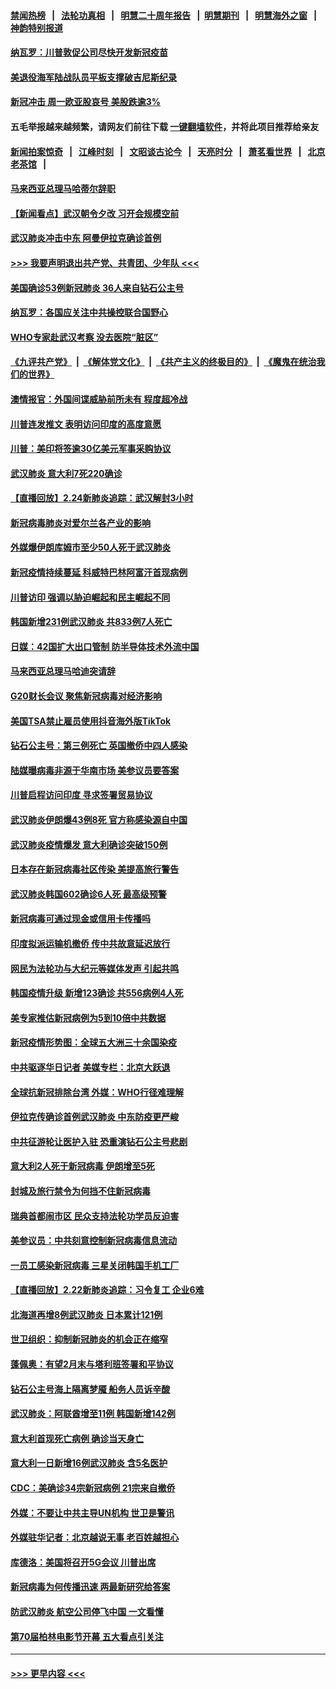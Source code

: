#### [禁闻热榜](热点新闻.md?=0)  &nbsp;&nbsp;|&nbsp;&nbsp; [法轮功真相](https://github.com/gfw-breaker/truth/blob/master/README.md?=0) &nbsp;&nbsp;|&nbsp;&nbsp; [明慧二十周年报告](https://github.com/gfw-breaker/mh-reports/blob/master/README.md?=0) &nbsp;&nbsp;|&nbsp;&nbsp;[明慧期刊](https://github.com/gfw-breaker/mh-qikan) &nbsp;&nbsp;|&nbsp;&nbsp; [明慧海外之窗](https://github.com/gfw-breaker/mh-news/blob/master/README.md?=0) &nbsp;&nbsp;|&nbsp;&nbsp; [神韵特别报道](https://github.com/gfw-breaker/mh-news/blob/master/shenyun.md?=0)
#### [纳瓦罗：川普敦促公司尽快开发新冠疫苗](../pages/nsc418/n11893211.md?t=02250802) 
#### [美退役海军陆战队员平板支撑破吉尼斯纪录](../pages/nsc418/n11893022.md?t=02250802) 
#### [新冠冲击 周一欧亚股哀号 美股跌逾3%](../pages/nsc418/n11892648.md?t=02250802) 
#### 五毛举报越来越频繁，请网友们前往下载 [一键翻墙软件](https://github.com/gfw-breaker/ssr-accounts)，并将此项目推荐给亲友
#### [新闻拍案惊奇](https://github.com/gfw-breaker/banned-news/blob/master/pages/link4.md) &nbsp;&nbsp;|&nbsp;&nbsp; [江峰时刻](https://github.com/gfw-breaker/banned-news/blob/master/pages/link4.md) &nbsp;&nbsp;|&nbsp;&nbsp; [文昭谈古论今](https://github.com/gfw-breaker/banned-news/blob/master/pages/link4.md) &nbsp;&nbsp;|&nbsp;&nbsp; [天亮时分](https://github.com/gfw-breaker/banned-news/blob/master/pages/link4.md) &nbsp;&nbsp;|&nbsp;&nbsp; [萧茗看世界](https://github.com/gfw-breaker/banned-news/blob/master/pages/link4.md) &nbsp;&nbsp;|&nbsp;&nbsp; [北京老茶馆](https://github.com/gfw-breaker/banned-news/blob/master/pages/link4.md) &nbsp;&nbsp;|&nbsp;&nbsp; 
#### [马来西亚总理马哈蒂尔辞职](../pages/nsc418/n11892792.md?t=02250802) 
#### [【新闻看点】武汉朝令夕改 习开会规模空前](../pages/nsc418/n11892858.md?t=02250802) 
#### [武汉肺炎冲击中东 阿曼伊拉克确诊首例](../pages/nsc418/n11892871.md?t=02250802) 
#### [>>> 我要声明退出共产党、共青团、少年队 <<<](https://github.com/begood0513/goodnews/blob/master/quit/letter.md) 
#### [美国确诊53例新冠肺炎 36人来自钻石公主号](../pages/nsc418/n11892877.md?t=02250802) 
#### [纳瓦罗：各国应关注中共操控联合国野心](../pages/nsc418/n11892856.md?t=02250802) 
#### [WHO专家赴武汉考察 没去医院“脏区”](../pages/nsc418/n11892736.md?t=02250802) 
#### [《九评共产党》](https://github.com/begood0513/9ping.md/blob/master/README.md) &nbsp;|&nbsp; [《解体党文化》](../../../../jtdwh.md/blob/master/README.md)  &nbsp;|&nbsp; [《共产主义的终极目的》](../../../../gczydzjmd.md/blob/master/README.md) &nbsp;|&nbsp; [《魔鬼在统治我们的世界》](../../../../mgztzwmdsj.md/blob/master/README.md) 
#### [澳情报官：外国间谍威胁前所未有 程度超冷战](../pages/nsc418/n11892672.md?t=02250802) 
#### [川普连发推文 表明访问印度的高度意愿](../pages/nsc418/n11891927.md?t=02250802) 
#### [川普：美印将签逾30亿美元军事采购协议](../pages/nsc418/n11892494.md?t=02250802) 
#### [武汉肺炎 意大利7死220确诊](../pages/nsc418/n11892166.md?t=02250802) 
#### [【直播回放】2.24新肺炎追踪：武汉解封3小时](../pages/nsc418/n11892242.md?t=02250802) 
#### [新冠病毒肺炎对爱尔兰各产业的影响](../pages/nsc418/n11892328.md?t=02250802) 
#### [外媒爆伊朗库姆市至少50人死于武汉肺炎](../pages/nsc418/n11891996.md?t=02250802) 
#### [新冠疫情持续蔓延 科威特巴林阿富汗首现病例](../pages/nsc418/n11892052.md?t=02250802) 
#### [川普访印 强调以胁迫崛起和民主崛起不同](../pages/nsc418/n11891855.md?t=02250802) 
#### [韩国新增231例武汉肺炎 共833例7人死亡](../pages/nsc418/n11891919.md?t=02250802) 
#### [日媒：42国扩大出口管制 防半导体技术外流中国](../pages/nsc418/n11891730.md?t=02250802) 
#### [马来西亚总理马哈迪突请辞](../pages/nsc418/n11891521.md?t=02250802) 
#### [G20财长会议 聚焦新冠病毒对经济影响](../pages/nsc418/n11890400.md?t=02250802) 
#### [美国TSA禁止雇员使用抖音海外版TikTok](../pages/nsc418/n11890500.md?t=02250802) 
#### [钻石公主号：第三例死亡 英国撤侨中四人感染](../pages/nsc418/n11890293.md?t=02250802) 
#### [陆媒曝病毒非源于华南市场 美参议员要答案](../pages/nsc418/n11890306.md?t=02250802) 
#### [川普启程访问印度 寻求签署贸易协议](../pages/nsc418/n11890275.md?t=02250802) 
#### [武汉肺炎伊朗爆43例8死 官方称感染源自中国](../pages/nsc418/n11890128.md?t=02250802) 
#### [武汉肺炎疫情爆发 意大利确诊突破150例](../pages/nsc418/n11889926.md?t=02250802) 
#### [日本存在新冠病毒社区传染 美提高旅行警告](../pages/nsc418/n11889917.md?t=02250802) 
#### [武汉肺炎韩国602确诊6人死 最高级预警](../pages/nsc418/n11889715.md?t=02250802) 
#### [新冠病毒可通过现金或信用卡传播吗](../pages/nsc418/n11886629.md?t=02250802) 
#### [印度拟派运输机撤侨 传中共故意延迟放行](../pages/nsc418/n11889362.md?t=02250802) 
#### [网民为法轮功与大纪元等媒体发声 引起共鸣](../pages/nsc418/n11889143.md?t=02250802) 
#### [韩国疫情升级 新增123确诊 共556病例4人死](../pages/nsc418/n11888882.md?t=02250802) 
#### [美专家推估新冠病例为5到10倍中共数据](../pages/nsc418/n11884404.md?t=02250802) 
#### [新冠疫情形势图：全球五大洲三十余国染疫](../pages/nsc418/n11888454.md?t=02250802) 
#### [中共驱逐华日记者 美媒专栏：北京大跃退](../pages/nsc418/n11888453.md?t=02250802) 
#### [全球抗新冠排除台湾 外媒：WHO行径难理解](../pages/nsc418/n11888248.md?t=02250802) 
#### [伊拉克传确诊首例武汉肺炎 中东防疫更严峻](../pages/nsc418/n11888333.md?t=02250802) 
#### [中共征游轮让医护入驻 恐重演钻石公主号悲剧](../pages/nsc418/n11888077.md?t=02250802) 
#### [意大利2人死于新冠病毒 伊朗增至5死](../pages/nsc418/n11888083.md?t=02250802) 
#### [封城及旅行禁令为何挡不住新冠病毒](../pages/nsc418/n11888067.md?t=02250802) 
#### [瑞典首都闹市区 民众支持法轮功学员反迫害](../pages/nsc418/n11886192.md?t=02250802) 
#### [美参议员：中共刻意控制新冠病毒信息流动](../pages/nsc418/n11887949.md?t=02250802) 
#### [一员工感染新冠病毒 三星关闭韩国手机工厂](../pages/nsc418/n11887983.md?t=02250802) 
#### [【直播回放】2.22新肺炎追踪：习令复工 企业6难](../pages/nsc418/n11887888.md?t=02250802) 
#### [北海道再增8例武汉肺炎 日本累计121例](../pages/nsc418/n11887417.md?t=02250802) 
#### [世卫组织：抑制新冠肺炎的机会正在缩窄](../pages/nsc418/n11886977.md?t=02250802) 
#### [蓬佩奥：有望2月末与塔利班签署和平协议](../pages/nsc418/n11887248.md?t=02250802) 
#### [钻石公主号海上隔离梦魇 船务人员诉辛酸](../pages/nsc418/n11887145.md?t=02250802) 
#### [武汉肺炎：阿联酋增至11例 韩国新增142例](../pages/nsc418/n11887047.md?t=02250802) 
#### [意大利首现死亡病例 确诊当天身亡](../pages/nsc418/n11886856.md?t=02250802) 
#### [意大利一日新增16例武汉肺炎 含5名医护](../pages/nsc418/n11886558.md?t=02250802) 
#### [CDC：美确诊34宗新冠病例 21宗来自撤侨](../pages/nsc418/n11886795.md?t=02250802) 
#### [外媒：不要让中共主导UN机构 世卫是警讯](../pages/nsc418/n11886401.md?t=02250802) 
#### [外媒驻华记者：北京越说无事 老百姓越担心](../pages/nsc418/n11886604.md?t=02250802) 
#### [库德洛：美国将召开5G会议 川普出席](../pages/nsc418/n11886529.md?t=02250802) 
#### [新冠病毒为何传播迅速 两最新研究给答案](../pages/nsc418/n11886505.md?t=02250802) 
#### [防武汉肺炎 航空公司停飞中国 一文看懂](../pages/nsc418/n11866800.md?t=02250802) 
#### [第70届柏林电影节开幕 五大看点引关注](../pages/nsc418/n11886384.md?t=02250802) 

----
#### [ >>> 更早内容 <<< ](../indexes/nsc418-earlier.md)

